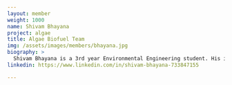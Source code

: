 ```yaml
---
layout: member
weight: 1000
name: Shivam Bhayana
project: algae
title: Algae Biofuel Team
img: /assets/images/members/bhayana.jpg
biography: >
  Shivam Bhayana is a 3rd year Environmental Engineering student. His involvment with the Algae Biofuel Team stems from his interest in the use of algae in wastewater treatment, and the pursuit of alternative fuel sources. 
linkedin: https://www.linkedin.com/in/shivam-bhayana-733847155

---
```

